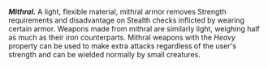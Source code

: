 ***Mithral.*** A light, flexible material, mithral armor removes Strength requirements and disadvantage on Stealth checks inflicted by wearing certain armor.
Weapons made from mithral are similarly light, weighing half as much as their iron counterparts. Mithral weapons with the *Heavy* property can be used to make extra attacks regardless of the user's strength and can be wielded normally by small creatures.